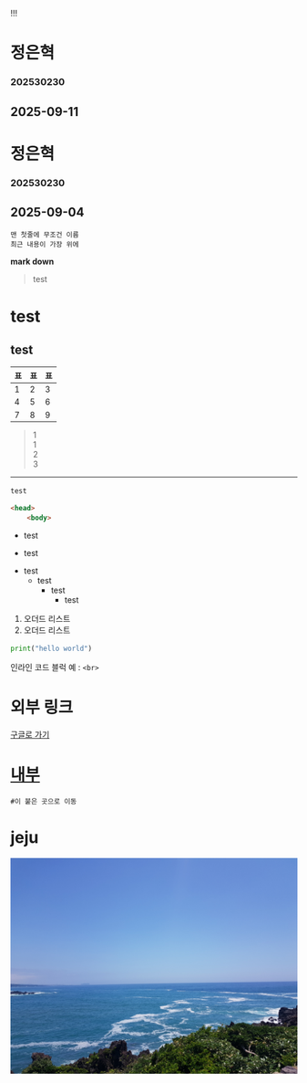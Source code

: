 !!!
# 정은혁 
### 202530230
## 2025-09-11


# 정은혁 
### 202530230
## 2025-09-04
`맨 첫줄에 무조건 이름`<br>
`최근 내용이 가장 위에`

**mark down**
> test
# test
## test
|표|표|표|
|--|--|--|
|1|2|3|
|4|5|6|
|7|8|9|

> 1<br>
> 1<br>
> 2<br>
> 3
---
`test`
```html
<head>
    <body>
```
- test
* test
+ test
    + test
        + test
            + test
1. 오더드 리스트
2. 오더드 리스트
```python
print("hello world")
```


인라인 코드 블럭 예 : `<br>`
<br>
# 외부 링크 

[구글로 가기](https://google.com "구글 링크")


# [내부](#test) 
`#이 붙은 곳으로 이동`

# jeju
![이미지](./img/img2.jpg "이미지 삽입")